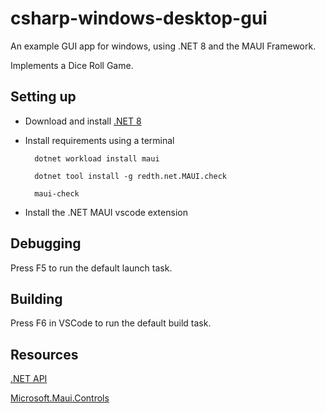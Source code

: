 # csharp-windows-desktop-gui

An example GUI app for windows, using .NET 8 and the MAUI Framework.

Implements a Dice Roll Game.

## Setting up

- Download and install [.NET 8](https://dotnet.microsoft.com/en-us/download/dotnet/thank-you/sdk-8.0.204-windows-x64-installer)

- Install requirements using a terminal

        dotnet workload install maui

        dotnet tool install -g redth.net.MAUI.check

        maui-check

- Install the .NET MAUI vscode extension

## Debugging

Press F5 to run the default launch task.

## Building

Press F6 in VSCode to run the default build task.


## Resources

[.NET API](https://learn.microsoft.com/en-us/dotnet/api/)

[Microsoft.Maui.Controls](https://learn.microsoft.com/en-us/dotnet/api/microsoft.maui.controls?view=net-maui-8.0)

